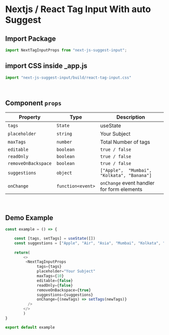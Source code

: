 # Nextjs / React Tag Input With auto Suggest

## Import Package 
 ```javascript
 import NextTagInputProps from "next-js-suggest-input";
 ```
 ## import CSS inside _app.js
 ```javascript
 import "next-js-suggest-input/build/react-tag-input.css"
 ```

<br />

## Component `props`

| Property             | Type                          | Description                                          |
| -------------------- | ----------------------------- | ---------------------------------------------------- |
| `tags`               | `State`                       | useState                                             |
| `placeholder`        | `string`                      | Your Subject                                         |
| `maxTags`            | `number`                      | Total Number of tags                                 |
| `editable`           | `boolean`                     | `true / false`                                       |
| `readOnly`           | `boolean`                     | `true / false`                                       |
| `removeOnBackspace`  | `boolean`                     | `true / false`                                       |
| `suggestions`        | `object`                      | `["Apple",  "Mumbai", "Kolkata", "Banana"]`          |
| `onChange`           | `function<event>`             | `onChange` event handler for form elements           |

<br />

## Demo Example
```javascript
const example = () => {

    const [tags, setTags] = useState([])
    const suggestions = ["Apple", "Air", "Asia", "Mumbai", "Kolkata", "Banana"]
	
	return(
		<>
		 <NextTagInputProps
              tags={tags}
              placeholder="Your Subject"
              maxTags={10}
              editable={false}
              readOnly={false}
              removeOnBackspace={true}
              suggestions={suggestions}
              onChange={(newTags) => setTags(newTags)}
          />
		</>
		)
}

export default example

```



